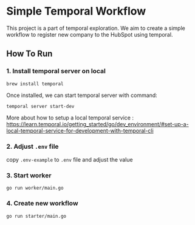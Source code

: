 # Simple Temporal Workflow

This project is a part of temporal exploration.
We aim to create a simple workflow to register new company to the HubSpot using temporal.

## How To Run
### 1. Install temporal server on local
```
brew install temporal
```
Once installed, we can start temporal server with command:
```
temporal server start-dev
```
More about how to setup a local temporal service : https://learn.temporal.io/getting_started/go/dev_environment/#set-up-a-local-temporal-service-for-development-with-temporal-cli
### 2. Adjust `.env` file
copy `.env-example` to `.env` file and adjust the value
### 3. Start worker
```
go run worker/main.go
```
### 4. Create new workflow
```
go run starter/main.go
```